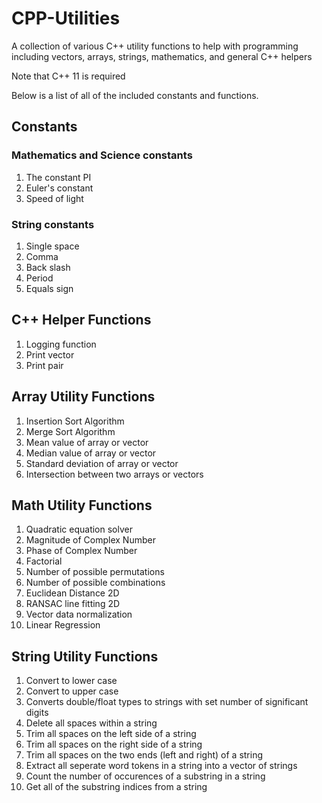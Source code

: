 # CPP-Utilities
A collection of various C++ utility functions to help with programming including vectors, arrays, strings, mathematics, and general C++ helpers

Note that C++ 11 is required

Below is a list of all of the included constants and functions.

## Constants
### Mathematics and Science constants
1. The constant PI
2. Euler's constant
3. Speed of light

### String constants
1. Single space
2. Comma
3. Back slash
4. Period
5. Equals sign

## C++ Helper Functions
1. Logging function
2. Print vector
3. Print pair

## Array Utility Functions
1. Insertion Sort Algorithm
2. Merge Sort Algorithm
3. Mean value of array or vector
4. Median value of array or vector
5. Standard deviation of array or vector
6. Intersection between two arrays or vectors

## Math Utility Functions
1. Quadratic equation solver
2. Magnitude of Complex Number
3. Phase of Complex Number
4. Factorial
5. Number of possible permutations
6. Number of possible combinations
7. Euclidean Distance 2D
8. RANSAC line fitting 2D
9. Vector data normalization
10. Linear Regression

## String Utility Functions
1. Convert to lower case
2. Convert to upper case
3. Converts double/float types to strings with set number of significant digits
4. Delete all spaces within a string
5. Trim all spaces on the left side of a string
6. Trim all spaces on the right side of a string
7. Trim all spaces on the two ends (left and right) of a string
8. Extract all seperate word tokens in a string into a vector of strings
9. Count the number of occurences of a substring in a string
10. Get all of the substring indices from a string